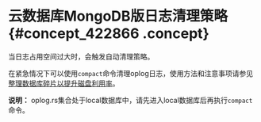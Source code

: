 # 云数据库MongoDB版日志清理策略 {#concept_422866 .concept}

当日志占用空间过大时，会触发自动清理策略。

在紧急情况下可以使用`compact`命令清理oplog日志，使用方法和注意事项请参见[整理数据库碎片以提升磁盘利用率](../../../../cn.zh-CN/最佳实践/整理数据库碎片以提升磁盘利用率.md#)。

**说明：** oplog.rs集合处于local数据库中，请先进入local数据库后再执行`compact`命令。


